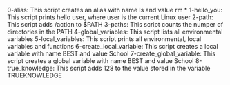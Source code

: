 0-alias: This script creates an alias with name ls and value rm *
1-hello_you: This script prints hello user, where user is the current Linux user
2-path: This script adds /action to $PATH
3-paths: This script counts the numper of directories in the PATH
4-global_variables: This script lists all environmental variables
5-local_variables: This script prints all environmental, local variables and functions
6-create_local_variable: This script creates a local variable with name BEST and value School
7-create_global_variable: This script creates a global variable with name BEST and value School
8-true_knowledge: This script adds 128 to the value stored in the variable TRUEKNOWLEDGE
